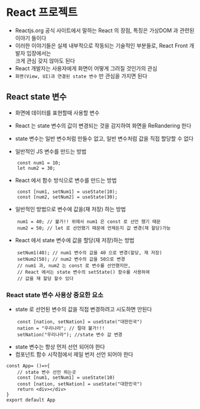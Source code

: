 # React 프로젝트

- Reactjs.org 공식 사이트에서 말하는 React 의 장점, 특징은 가상DOM 과 관련된 이야기 들이다
- 이러한 이야기들은 실제 내부적으로 작동되는 기술적인 부분들로, React Front 개발자 입장에서는  
  크게 관심 갖지 않아도 된다
- React 개발자는 사용자에게 화면이 어떻게 그려질 것인가의 관심
- `화면(View, UI)과 연결된 state 변수` 만 관심을 가지면 된다

## React state 변수

- 화면에 데이터를 표현할때 사용할 변수
- React 는 state 변수의 값이 변경되는 것을 감지하여 화면을 ReRandering 한다
- state 변수는 일반 변수처럼 만들수 없고, 일반 변수처럼 값을 직접 할당할 수 없다

- 일반적인 JS 변수를 만드는 방법

```JS
    const num1 = 10;
    let num2 = 30;
```

- React 에서 함수 방식으로 변수를 만드는 방법

```JS
    const [num1, setNum1] = useState(10);
    const [num2, setNum2] = useState(30);
```

- 일반적인 방법으로 변수에 값을(재 저장) 하는 방법

```JS
    num1 = 40; // 불가!! 위에서 num1 은 const 로 선언 했기 때문
    num2 = 50; // let 로 선언했기 때문에 언제든지 값 변경(재 할당)가능
```

- React 에서 state 변수에 값을 할당(재 저장)하는 방법

```JS
    setNum1(40); // num1 변수의 값을 40 으로 변경(할당, 재 저장)
    setNum2(50); // num2 변수의 값을 50으로 변경
    // num1 과, num2 는 const 로 변수를 선언했지만,
    // React 에서는 state 변수의 setState() 함수를 사용하여
    // 값을 재 할당 할수 있다
```

### React state 변수 사용상 중요한 요소

- state 로 선언된 변수의 값을 직접 변경하려고 시도하면 안된다

```JS
    const [nation, setNation] = useState("대한민국")
    nation = "우리나라"; // 절대 불가!!!
    setNation("우리나라"); //state 변수 값 변경
```

- state 변수는 항상 먼저 선언 되어야 한다
- 컴포넌트 함수 시작점에서 제일 번저 선언 되어야 한다

```JS
const App= ()=>{
    // state 변수 선언 하는곳
    const [num1, setNum1] = useState(10)
    const [nation, setNation] = useState("대한민국")
    return <div></div>
}
export default App
```
